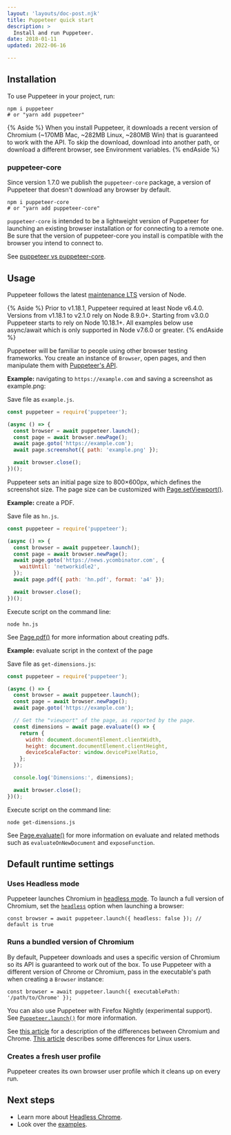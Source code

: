 ```yaml
---
layout: 'layouts/doc-post.njk'
title: Puppeteer quick start
description: >
  Install and run Puppeteer.
date: 2018-01-11
updated: 2022-06-16

---
```


## Installation

To use Puppeteer in your project, run:

```shell
npm i puppeteer
# or "yarn add puppeteer"
```

{% Aside %}
When you install Puppeteer, it downloads a recent version of Chromium (~170MB Mac, ~282MB Linux, ~280MB Win) that is guaranteed to work with the API. To skip the download, download into another path, or download a different browser, see Environment variables.
{% endAside %}

### puppeteer-core

Since version 1.7.0 we publish the `puppeteer-core` package, a version of Puppeteer that doesn't download any browser by default.

```shell
npm i puppeteer-core
# or "yarn add puppeteer-core"
```

`puppeteer-core` is intended to be a lightweight version of Puppeteer for launching an existing browser installation or for connecting to a remote one. Be sure that the version of puppeteer-core you install is compatible with the browser you intend to connect to.

See [puppeteer vs puppeteer-core](https://github.com/puppeteer/puppeteer/blob/v14.3.0/docs/api.md#puppeteer-vs-puppeteer-core).

## Usage

Puppeteer follows the latest [maintenance LTS](https://github.com/nodejs/Release#release-schedule) version of Node.

{% Aside %}
Prior to v1.18.1, Puppeteer required at least Node v6.4.0. Versions from v1.18.1 to v2.1.0 rely on Node 8.9.0+. Starting from v3.0.0 Puppeteer starts to rely on Node 10.18.1+. All examples below use async/await which is only supported in Node v7.6.0 or greater.
{% endAside %}

Puppeteer will be familiar to people using other browser testing frameworks. You create an instance of `Browser`, open pages, and then manipulate them with [Puppeteer's API](https://github.com/puppeteer/puppeteer/blob/v14.3.0/docs/api.md).

**Example:** navigating to `https://example.com` and saving a screenshot as example.png:

Save file as `example.js`.

```js
const puppeteer = require('puppeteer');

(async () => {
  const browser = await puppeteer.launch();
  const page = await browser.newPage();
  await page.goto('https://example.com');
  await page.screenshot({ path: 'example.png' });

  await browser.close();
})();
```

Puppeteer sets an initial page size to 800×600px, which defines the screenshot size. The page size can be customized with [Page.setViewport()](https://github.com/puppeteer/puppeteer/blob/v14.3.0/docs/api.md#pagesetviewportviewport).

**Example:** create a PDF.

Save file as `hn.js`.

```js
const puppeteer = require('puppeteer');

(async () => {
  const browser = await puppeteer.launch();
  const page = await browser.newPage();
  await page.goto('https://news.ycombinator.com', {
    waitUntil: 'networkidle2',
  });
  await page.pdf({ path: 'hn.pdf', format: 'a4' });

  await browser.close();
})();
```

Execute script on the command line:

```shell
node hn.js
```

See [Page.pdf()](https://github.com/puppeteer/puppeteer/blob/v14.3.0/docs/api.md#pagepdfoptions) for more information about creating pdfs.

**Example:** evaluate script in the context of the page

Save file as `get-dimensions.js`:

```js
const puppeteer = require('puppeteer');

(async () => {
  const browser = await puppeteer.launch();
  const page = await browser.newPage();
  await page.goto('https://example.com');

  // Get the "viewport" of the page, as reported by the page.
  const dimensions = await page.evaluate(() => {
    return {
      width: document.documentElement.clientWidth,
      height: document.documentElement.clientHeight,
      deviceScaleFactor: window.devicePixelRatio,
    };
  });

  console.log('Dimensions:', dimensions);

  await browser.close();
})();
```

Execute script on the command line:

```shell
node get-dimensions.js
```

See [Page.evaluate()](https://github.com/puppeteer/puppeteer/blob/v14.3.0/docs/api.md#pageevaluatepagefunction-args) for more information on evaluate and related methods such as `evaluateOnNewDocument` and `exposeFunction`.

## Default runtime settings

### Uses Headless mode

Puppeteer launches Chromium in [headless mode](/blog/headless-chrome/). To launch a full version of Chromium, set the [`headless`](https://github.com/puppeteer/puppeteer/blob/v14.3.0/docs/api.md#puppeteerlaunchoptions) option when launching a browser:

```shell
const browser = await puppeteer.launch({ headless: false }); // default is true
```

### Runs a bundled version of Chromium

By default, Puppeteer downloads and uses a specific version of Chromium so its API is guaranteed to work out of the box. To use Puppeteer with a different version of Chrome or Chromium, pass in the executable's path when creating a `Browser` instance:

```shell
const browser = await puppeteer.launch({ executablePath: '/path/to/Chrome' });
```

You can also use Puppeteer with Firefox Nightly (experimental support). See [`Puppeteer.launch()`](https://github.com/puppeteer/puppeteer/blob/v14.3.0/docs/api.md#puppeteerlaunchoptions) for more information.

See [this article](https://www.howtogeek.com/202825/what%E2%80%99s-the-difference-between-chromium-and-chrome/) for a description of the differences between Chromium and Chrome. [This article](https://chromium.googlesource.com/chromium/src/+/refs/heads/main/docs/chromium_browser_vs_google_chrome.md) describes some differences for Linux users.

### Creates a fresh user profile

Puppeteer creates its own browser user profile which it cleans up on every run.

## Next steps

* Learn more about [Headless Chrome](/blog/headless-chrome/).
* Look over the [examples](/docs/puppeteer/examples).
